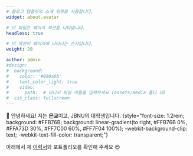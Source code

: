 ```yaml
---
# 블로그 템플릿의 소개 위젯을 사용합니다.
widget: about.avatar

# 이 파일은 페이지 섹션을 나타냅니다.
headless: true

# 이 섹션이 페이지에 나타나는 순서입니다.
weight: 20

author: admin
#design:
#  background:
#    color: '#090a0b'
#    text_color_light: true
#    video:
#      path:  # 비디오 파일 이름을 입력하세요 (assets/media 폴더 내)
#  css_class: fullscreen
---
```


👋 안녕하세요! 저는 **은교**이고, JBNU의 대학생입니다.
{style="font-size: 1.2rem; background: #FFB76B; background: linear-gradient(to right, #FFB76B 0%, #FFA73D 30%, #FF7C00 60%, #FF7F04 100%); -webkit-background-clip: text; -webkit-text-fill-color: transparent;"}

아래에서 제 [이력서](/about/)와 포트폴리오를 확인해 주세요 😍
